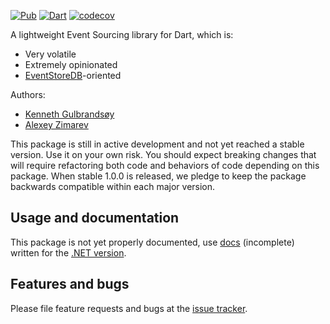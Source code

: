 [![Pub](https://img.shields.io/pub/v/eventuous.svg)](https://pub.dev/packages/eventuous)
[![Dart](https://github.com/Eventuous/eventuous-dart/actions/workflows/test.yml/badge.svg)](https://github.com/Eventuous/eventuous-dart/actions/workflows/test.yml)
[![codecov](https://codecov.io/gh/Eventuous/eventuous-dart/branch/master/graph/badge.svg?token=HAHS8DUBHM)](https://codecov.io/gh/Eventuous/eventuous-dart)


A lightweight Event Sourcing library for Dart, which is:
- Very volatile
- Extremely opinionated
- [EventStoreDB](https://eventstore.com)-oriented

Authors:
- [Kenneth Gulbrandsøy](https://medium.com/kengu)
- [Alexey Zimarev](https://zimarev.com)

This package is still in active development and not yet reached a stable version. 
Use it on your own risk. You should expect breaking changes that will require 
refactoring both code and behaviors of code depending on this package. When 
stable 1.0.0 is released, we pledge to keep the package backwards compatible 
within each major version. 

## Usage and documentation
This package is not yet properly documented, use 
[docs](https://eventuous.dev) (incomplete) written for 
the [.NET version](https://github.com/Eventuous/eventuous/).

## Features and bugs

Please file feature requests and bugs at the [issue tracker][tracker].

[tracker]: https://github.com/Eventuous/eventuous-dart/issues